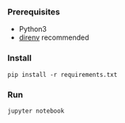 ### Prerequisites

* Python3
* [direnv](https://direnv.net/) recommended

### Install

```
pip install -r requirements.txt
```

### Run

```
jupyter notebook
```
